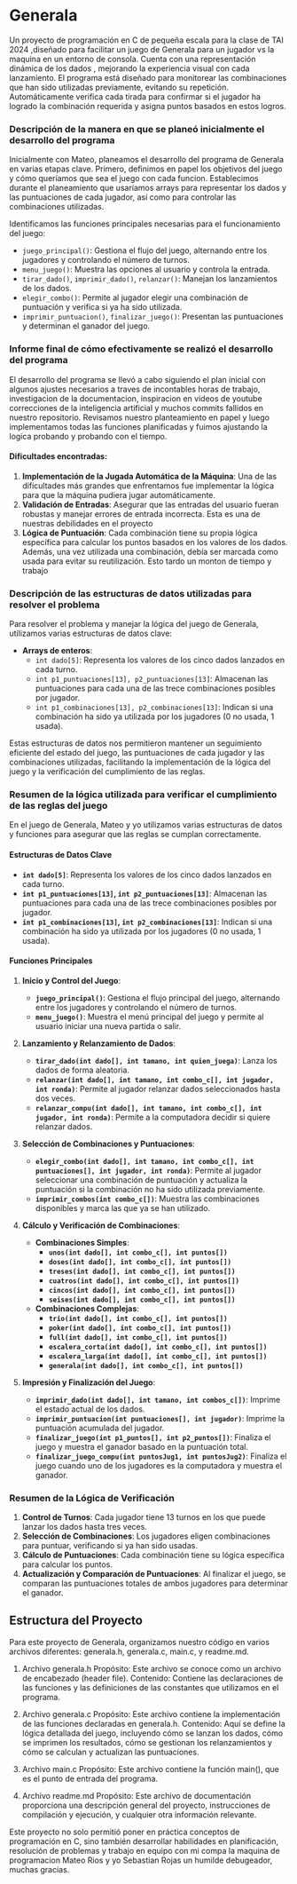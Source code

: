 # Generala
Un proyecto de programación en C  de pequeña escala para la clase de TAI 2024 ,diseñado para facilitar un juego de Generala para un jugador vs la maquina en un entorno de consola. 
Cuenta con una representación dinámica de los dados , mejorando la experiencia visual con cada lanzamiento. 
El programa está diseñado para monitorear las combinaciones que han sido utilizadas previamente, evitando su repetición. Automáticamente verifica cada tirada para confirmar 
si el jugador ha logrado la combinación requerida y asigna puntos basados en estos logros.
### Descripción de la manera en que se planeó inicialmente el desarrollo del programa

Inicialmente con Mateo, planeamos el desarrollo del programa de Generala en varias etapas clave. Primero, definimos en papel los objetivos del juego y cómo queríamos que sea el juego con cada funcion. Establecimos durante el planeamiento que usaríamos arrays para representar los dados y las puntuaciones de cada jugador, así como para controlar las combinaciones utilizadas.

Identificamos las funciones principales necesarias para el funcionamiento del juego:
- `juego_principal()`: Gestiona el flujo del juego, alternando entre los jugadores y controlando el número de turnos.
- `menu_juego()`: Muestra las opciones al usuario y controla la entrada.
- `tirar_dado()`, `imprimir_dado()`, `relanzar()`: Manejan los lanzamientos de los dados.
- `elegir_combo()`: Permite al jugador elegir una combinación de puntuación y verifica si ya ha sido utilizada.
- `imprimir_puntuacion()`, `finalizar_juego()`: Presentan las puntuaciones y determinan el ganador del juego.


### Informe final de cómo efectivamente se realizó el desarrollo del programa

El desarrollo del programa se llevó a cabo siguiendo el plan inicial con algunos ajustes necesarios a traves de incontables horas de trabajo, investigacion de la documentacion, inspiracion en videos de youtube correcciones de la inteligencia artificial y muchos commits fallidos en nuestro repositorio. Revisamos nuestro planteamiento en papel y luego implementamos todas las funciones planificadas y fuimos ajustando la logica probando y probando con el tiempo.

#### Dificultades encontradas:
1.  **Implementación de la Jugada Automática de la Máquina**: Una de las dificultades más grandes que enfrentamos fue implementar la lógica para que la máquina pudiera jugar automáticamente.
2. **Validación de Entradas**: Asegurar que las entradas del usuario fueran robustas y manejar errores de entrada incorrecta. Esta es una de nuestras debilidades en el proyecto
3. **Lógica de Puntuación**: Cada combinación tiene su propia lógica específica para calcular los puntos basados en los valores de los dados. Además, una vez utilizada una combinación, debía ser marcada como usada para evitar su reutilización. Esto tardo un monton de tiempo y trabajo


### Descripción de las estructuras de datos utilizadas para resolver el problema

Para resolver el problema y manejar la lógica del juego de Generala, utilizamos varias estructuras de datos clave:

- **Arrays de enteros**:
  - `int dado[5]`: Representa los valores de los cinco dados lanzados en cada turno.
  - `int p1_puntuaciones[13], p2_puntuaciones[13]`: Almacenan las puntuaciones para cada una de las trece combinaciones posibles por jugador.
  - `int p1_combinaciones[13], p2_combinaciones[13]`: Indican si una combinación ha sido ya utilizada por los jugadores (0 no usada, 1 usada).

Estas estructuras de datos nos permitieron mantener un seguimiento eficiente del estado del juego, las puntuaciones de cada jugador y las combinaciones utilizadas, facilitando la implementación de la lógica del juego y la verificación del cumplimiento de las reglas.

### Resumen de la lógica utilizada para verificar el cumplimiento de las reglas del juego

En el juego de Generala, Mateo y yo utilizamos varias estructuras de datos y funciones para asegurar que las reglas se cumplan correctamente.

#### Estructuras de Datos Clave

- **`int dado[5]`**: Representa los valores de los cinco dados lanzados en cada turno.
- **`int p1_puntuaciones[13]`, `int p2_puntuaciones[13]`**: Almacenan las puntuaciones para cada una de las trece combinaciones posibles por jugador.
- **`int p1_combinaciones[13]`, `int p2_combinaciones[13]`**: Indican si una combinación ha sido ya utilizada por los jugadores (0 no usada, 1 usada).

#### Funciones Principales

1. **Inicio y Control del Juego**:
   - **`juego_principal()`**: Gestiona el flujo principal del juego, alternando entre los jugadores y controlando el número de turnos.
   - **`menu_juego()`**: Muestra el menú principal del juego y permite al usuario iniciar una nueva partida o salir.

2. **Lanzamiento y Relanzamiento de Dados**:
   - **`tirar_dado(int dado[], int tamano, int quien_juega)`**: Lanza los dados de forma aleatoria.
   - **`relanzar(int dado[], int tamano, int combo_c[], int jugador, int ronda)`**: Permite al jugador relanzar dados seleccionados hasta dos veces.
   - **`relanzar_compu(int dado[], int tamano, int combo_c[], int jugador, int ronda)`**: Permite a la computadora decidir si quiere relanzar dados.

3. **Selección de Combinaciones y Puntuaciones**:
   - **`elegir_combo(int dado[], int tamano, int combo_c[], int puntuaciones[], int jugador, int ronda)`**: Permite al jugador seleccionar una combinación de puntuación y actualiza la puntuación si la combinación no ha sido utilizada previamente.
   - **`imprimir_combos(int combo_c[])`**: Muestra las combinaciones disponibles y marca las que ya se han utilizado.

4. **Cálculo y Verificación de Combinaciones**:
   - **Combinaciones Simples**:
     - **`unos(int dado[], int combo_c[], int puntos[])`**
     - **`doses(int dado[], int combo_c[], int puntos[])`**
     - **`treses(int dado[], int combo_c[], int puntos[])`**
     - **`cuatros(int dado[], int combo_c[], int puntos[])`**
     - **`cincos(int dado[], int combo_c[], int puntos[])`**
     - **`seises(int dado[], int combo_c[], int puntos[])`**
   - **Combinaciones Complejas**:
     - **`trio(int dado[], int combo_c[], int puntos[])`**
     - **`poker(int dado[], int combo_c[], int puntos[])`**
     - **`full(int dado[], int combo_c[], int puntos[])`**
     - **`escalera_corta(int dado[], int combo_c[], int puntos[])`**
     - **`escalera_larga(int dado[], int combo_c[], int puntos[])`**
     - **`generala(int dado[], int combo_c[], int puntos[])`**

5. **Impresión y Finalización del Juego**:
   - **`imprimir_dado(int dado[], int tamano, int combos_c[])`**: Imprime el estado actual de los dados.
   - **`imprimir_puntuacion(int puntuaciones[], int jugador)`**: Imprime la puntuación acumulada del jugador.
   - **`finalizar_juego(int p1_puntos[], int p2_puntos[])`**: Finaliza el juego y muestra el ganador basado en la puntuación total.
   - **`finalizar_juego_compu(int puntosJug1, int puntosJug2)`**: Finaliza el juego cuando uno de los jugadores es la computadora y muestra el ganador.

### Resumen de la Lógica de Verificación

1. **Control de Turnos**: Cada jugador tiene 13 turnos en los que puede lanzar los dados hasta tres veces.
2. **Selección de Combinaciones**: Los jugadores eligen combinaciones para puntuar, verificando si ya han sido usadas.
3. **Cálculo de Puntuaciones**: Cada combinación tiene su lógica específica para calcular los puntos.
4. **Actualización y Comparación de Puntuaciones**: Al finalizar el juego, se comparan las puntuaciones totales de ambos jugadores para determinar el ganador.

## Estructura del Proyecto
Para este proyecto de Generala, organizamos nuestro código en varios archivos diferentes: generala.h, generala.c, main.c, y readme.md.
1. Archivo generala.h
Propósito: Este archivo se conoce como un archivo de encabezado (header file).
Contenido: Contiene las declaraciones de las funciones y las definiciones de las constantes que utilizamos en el programa.

2. Archivo generala.c
Propósito: Este archivo contiene la implementación de las funciones declaradas en generala.h.
Contenido: Aquí se define la lógica detallada del juego, incluyendo cómo se lanzan los dados, cómo se imprimen los resultados, cómo se gestionan los relanzamientos y cómo se calculan y actualizan las puntuaciones.

3. Archivo main.c
Propósito: Este archivo contiene la función main(), que es el punto de entrada del programa.

4. Archivo readme.md
Propósito: Este archivo de documentación proporciona una descripción general del proyecto, instrucciones de compilación y ejecución, y cualquier otra información relevante.

Este proyecto no solo permitió poner en práctica conceptos de programación en C, sino también desarrollar habilidades en planificación, resolución de problemas y trabajo en equipo con mi compa la maquina de programacion Mateo Rios y yo Sebastian Rojas un humilde debugeador, muchas gracias.
